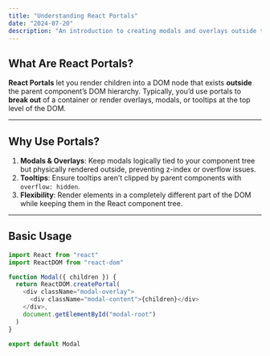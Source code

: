 ```yaml
---
title: "Understanding React Portals"
date: "2024-07-20"
description: "An introduction to creating modals and overlays outside the main DOM hierarchy with React Portals."
---
```


## What Are React Portals?

**React Portals** let you render children into a DOM node that exists **outside** the parent component’s DOM hierarchy. Typically, you’d use portals to **break out** of a container or render overlays, modals, or tooltips at the top level of the DOM.

---

## Why Use Portals?

1. **Modals & Overlays**: Keep modals logically tied to your component tree but physically rendered outside, preventing z-index or overflow issues.
2. **Tooltips**: Ensure tooltips aren’t clipped by parent components with `overflow: hidden`.
3. **Flexibility**: Render elements in a completely different part of the DOM while keeping them in the React component tree.

---

## Basic Usage

```js
import React from "react"
import ReactDOM from "react-dom"

function Modal({ children }) {
  return ReactDOM.createPortal(
    <div className="modal-overlay">
      <div className="modal-content">{children}</div>
    </div>,
    document.getElementById("modal-root")
  )
}

export default Modal
```
